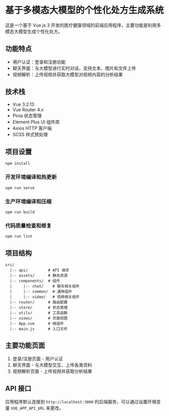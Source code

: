 # 基于多模态大模型的个性化处方生成系统

这是一个基于 Vue.js 3 开发的医疗健康领域的前端应用程序，主要功能是利用多模态大模型生成个性化处方。

## 功能特点

- 用户认证：登录和注册功能
- 聊天界面：与大模型进行实时对话，支持文本、图片和文件上传
- 视频解析：上传视频并获取大模型对视频内容的分析结果

## 技术栈

- Vue 3.2.13
- Vue Router 4.x
- Pinia 状态管理
- Element Plus UI 组件库
- Axios HTTP 客户端
- SCSS 样式预处理

## 项目设置
```
npm install
```

### 开发环境编译和热更新
```
npm run serve
```

### 生产环境编译和压缩
```
npm run build
```

### 代码质量检查和修复
```
npm run lint
```

## 项目结构

```
src/
  |-- api/         # API 请求
  |-- assets/      # 静态资源
  |-- components/  # 组件
  |     |-- chat/    # 聊天相关组件
  |     |-- common/  # 通用组件
  |     |-- video/   # 视频相关组件
  |-- router/      # 路由配置
  |-- store/       # 状态管理
  |-- utils/       # 工具函数
  |-- views/       # 页面视图
  |-- App.vue      # 根组件
  |-- main.js      # 入口文件
```

## 主要功能页面

1. 登录/注册页面 - 用户认证
2. 聊天界面 - 与大模型交互，上传各类资料
3. 视频解析页面 - 上传视频并获取分析结果

## API 接口

应用程序默认连接到 `http://localhost:3000` 的后端服务，可以通过设置环境变量 `VUE_APP_API_URL` 来更改。
